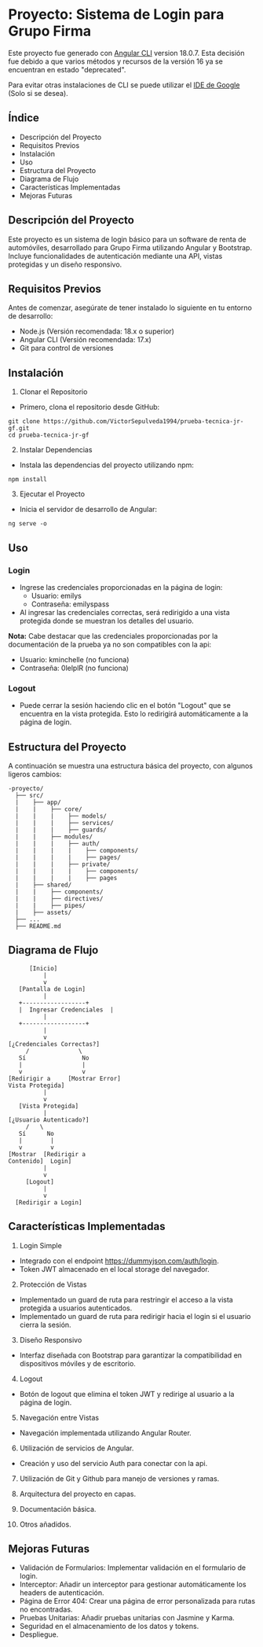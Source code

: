 # Proyecto: Sistema de Login para Grupo Firma

Este proyecto fue generado con [Angular CLI](https://github.com/angular/angular-cli) version 18.0.7. Esta decisión fue debido a que varios métodos y recursos de la versión 16 ya se encuentran en estado "deprecated".

Para evitar otras instalaciones de CLI se puede utilizar el [IDE de Google](https://idx.dev/) (Solo si se desea).

## Índice
- Descripción del Proyecto
- Requisitos Previos
- Instalación
- Uso
- Estructura del Proyecto
- Diagrama de Flujo
- Características Implementadas
- Mejoras Futuras

## Descripción del Proyecto

Este proyecto es un sistema de login básico para un software de renta de automóviles, desarrollado para Grupo Firma utilizando Angular y Bootstrap. Incluye funcionalidades de autenticación mediante una API, vistas protegidas y un diseño responsivo.

## Requisitos Previos

Antes de comenzar, asegúrate de tener instalado lo siguiente en tu entorno de desarrollo:
- Node.js (Versión recomendada: 18.x o superior)
- Angular CLI (Versión recomendada: 17.x)
- Git para control de versiones

## Instalación

1. Clonar el Repositorio
- Primero, clona el repositorio desde GitHub:

~~~
git clone https://github.com/VictorSepulveda1994/prueba-tecnica-jr-gf.git
cd prueba-tecnica-jr-gf
~~~

2. Instalar Dependencias
- Instala las dependencias del proyecto utilizando npm:

~~~
npm install
~~~

3. Ejecutar el Proyecto
- Inicia el servidor de desarrollo de Angular:

~~~
ng serve -o
~~~

## Uso

### Login
- Ingrese las credenciales proporcionadas en la página de login:
  - Usuario: emilys
  - Contraseña: emilyspass
- Al ingresar las credenciales correctas, será redirigido a una vista protegida donde se muestran los detalles del usuario.

**Nota:** Cabe destacar que las credenciales proporcionadas por la documentación de la prueba ya no son compatibles con la api:
  - Usuario: kminchelle (no funciona)
  - Contraseña: 0lelplR (no funciona)

### Logout
- Puede cerrar la sesión haciendo clic en el botón "Logout" que se encuentra en la vista protegida. Esto lo redirigirá automáticamente a la página de login.

## Estructura del Proyecto
A continuación se muestra una estructura básica del proyecto, con algunos ligeros cambios:

~~~
-proyecto/
  ├── src/
  |    ├── app/
  |    |    ├── core/
  |    |    |    ├── models/
  |    |    |    ├── services/
  |    |    |    ├── guards/
  |    |    ├── modules/
  |    |    |    ├── auth/
  |    |    |    |    ├── components/
  |    |    |    |    ├── pages/
  |    |    |    ├── private/
  |    |    |    |    ├── components/
  |    |    |    |    ├── pages
  |    ├── shared/
  |    |    ├── components/
  |    |    ├── directives/
  |    |    ├── pipes/
  |    ├── assets/
  ├── ...
  ├── README.md
~~~

## Diagrama de Flujo

~~~
      [Inicio]
          |
          v
   [Pantalla de Login]
          |
   +------------------+
   |  Ingresar Credenciales  |
          |
   +------------------+
          |
          v
[¿Credenciales Correctas?]
     /              \
   Sí                No
   |                 |
   v                 v
[Redirigir a     [Mostrar Error]
Vista Protegida]
          |
          v
   [Vista Protegida]
          |
[¿Usuario Autenticado?]
     /   \
   Sí      No
   |        |
   v        v
[Mostrar  [Redirigir a
Contenido]  Login]
          |
          v
     [Logout]
          |
          v
  [Redirigir a Login]
~~~

## Características Implementadas
1. Login Simple
- Integrado con el endpoint https://dummyjson.com/auth/login.
- Token JWT almacenado en el local storage del navegador.

2. Protección de Vistas
- Implementado un guard de ruta para restringir el acceso a la vista protegida a usuarios autenticados.
- Implementado un guard de ruta para redirigir hacia el login si el usuario cierra la sesión.

3. Diseño Responsivo
- Interfaz diseñada con Bootstrap para garantizar la compatibilidad en dispositivos móviles y de escritorio.

4. Logout
- Botón de logout que elimina el token JWT y redirige al usuario a la página de login.

5. Navegación entre Vistas
- Navegación implementada utilizando Angular Router.

6. Utilización de servicios de Angular.
- Creación y uso del servicio Auth para conectar con la api.

7. Utilización de Git y Github para manejo de versiones y ramas.

8. Arquitectura del proyecto en capas.

9. Documentación básica.

10. Otros añadidos.

## Mejoras Futuras

- Validación de Formularios: Implementar validación en el formulario de login.
- Interceptor: Añadir un interceptor para gestionar automáticamente los headers de autenticación.
- Página de Error 404: Crear una página de error personalizada para rutas no encontradas.
- Pruebas Unitarias: Añadir pruebas unitarias con Jasmine y Karma.
- Seguridad en el almacenamiento de los datos y tokens.
- Despliegue.